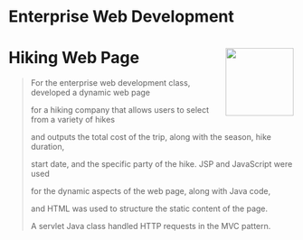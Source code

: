# Enterprise Web Development
# Hiking Web Page <img src="man/figures/logo.png" align="right" alt="" width="120" />

> For the enterprise web development class, developed a dynamic web page
> 
> for a hiking company that allows users to select from a variety of hikes
> 
> and outputs the total cost of the trip, along with the season, hike duration,
> 
> start date, and the specific party of the hike. JSP and JavaScript were used
> 
> for the dynamic aspects of the web page, along with Java code,
> 
> and HTML was used to structure the static content of the page.
> 
> A servlet Java class handled HTTP requests in the MVC pattern.
